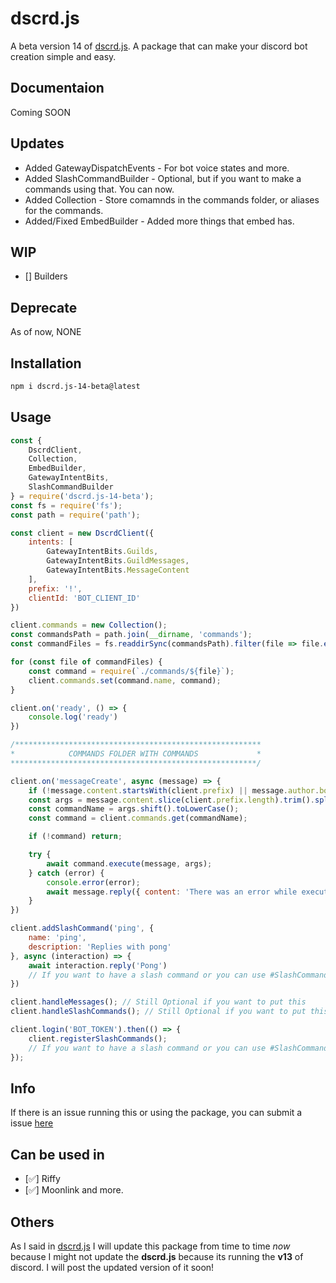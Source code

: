# dscrd.js

A beta version 14 of [dscrd.js](https://www.npmjs.com/package/dscrd.js?activeTab=readme). A package that can make your discord bot creation simple and easy.

## Documentaion

Coming SOON

## Updates

- Added GatewayDispatchEvents - For bot voice states and more.
- Added SlashCommandBuilder - Optional, but if you want to make a commands using that. You can now.
- Added Collection - Store comamnds in the commands folder, or aliases for the commands.
- Added/Fixed EmbedBuilder - Added more things that embed has.

## WIP

- [] Builders

## Deprecate

As of now, NONE

## Installation

```bash
npm i dscrd.js-14-beta@latest
```

## Usage

```js
const { 
    DscrdClient, 
    Collection, 
    EmbedBuilder, 
    GatewayIntentBits,
    SlashCommandBuilder
} = require('dscrd.js-14-beta');
const fs = require('fs');
const path = require('path');

const client = new DscrdClient({
    intents: [
        GatewayIntentBits.Guilds,
        GatewayIntentBits.GuildMessages,
        GatewayIntentBits.MessageContent
    ],
    prefix: '!',
    clientId: 'BOT_CLIENT_ID'
})

client.commands = new Collection();
const commandsPath = path.join(__dirname, 'commands');
const commandFiles = fs.readdirSync(commandsPath).filter(file => file.endsWith('.js'));

for (const file of commandFiles) {
    const command = require(`./commands/${file}`);
    client.commands.set(command.name, command);
}

client.on('ready', () => {
    console.log('ready')
})

/*******************************************************
*            COMMANDS FOLDER WITH COMMANDS             *
*******************************************************/

client.on('messageCreate', async (message) => {
    if (!message.content.startsWith(client.prefix) || message.author.bot) return;
    const args = message.content.slice(client.prefix.length).trim().split(/ +/);
    const commandName = args.shift().toLowerCase();
    const command = client.commands.get(commandName);

    if (!command) return;

    try {
        await command.execute(message, args);
    } catch (error) {
        console.error(error);
        await message.reply({ content: 'There was an error while executing this command!' });
    }
})

client.addSlashCommand('ping', {
    name: 'ping',
    description: 'Replies with pong'
}, async (interaction) => {
    await interaction.reply('Pong')
    // If you want to have a slash command or you can use #SlashCommandBuilder instead
})

client.handleMessages(); // Still Optional if you want to put this
client.handleSlashCommands(); // Still Optional if you want to put this

client.login('BOT_TOKEN').then(() => {
    client.registerSlashCommands(); 
    // If you want to have a slash command or you can use #SlashCommandBuilder instead
});
```

## Info

If there is an issue running this or using the package, you can submit a issue [here](https://github.com/ItzCrizt/dscrd.js/issues)

## Can be used in
- [✅] Riffy
- [✅] Moonlink
and more.

## Others

As I said in [dscrd.js](https://www.npmjs.com/package/dscrd.js?activeTab=readme) I will update this package from time to time *now* because I might not update the __dscrd.js__ because its running the **v13** of discord. I will post the updated version of it soon!
